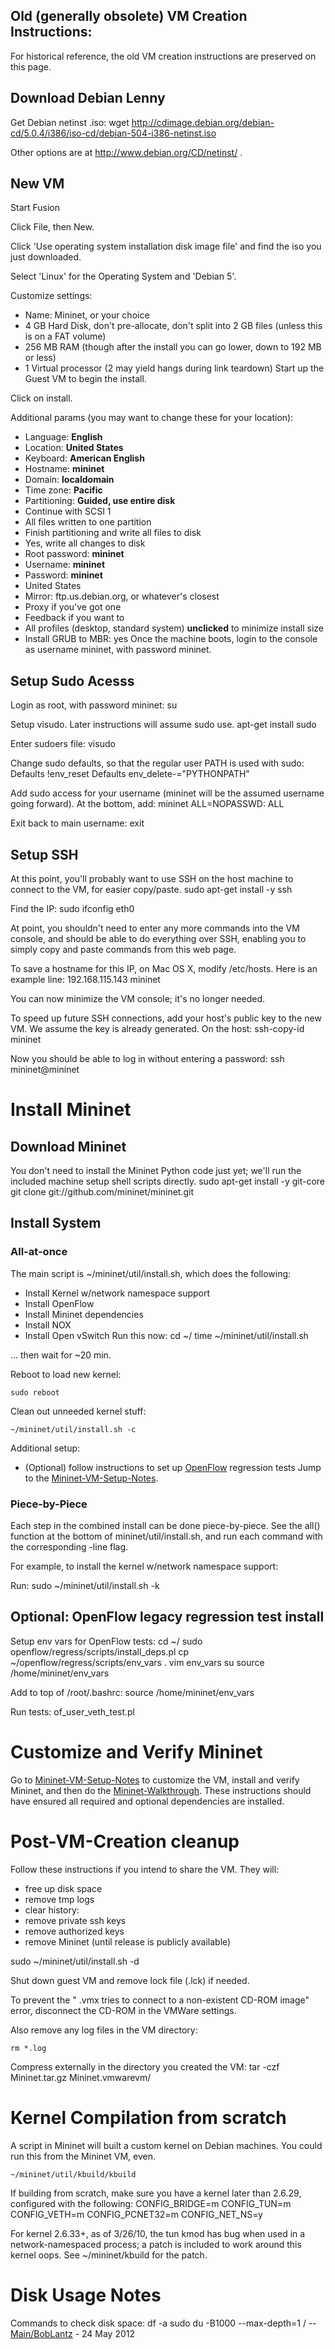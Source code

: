 <!-- %META:TOPICINFO{author="BobLantz" date="1337839991" format="1.1" reprev="1.1" version="1.1"}% -->
<!-- %META:TOPICPARENT{name="Mininet-VM-Creation-Notes"}% -->
<!-- Use our custom page layout:
* Set VIEW_TEMPLATE = [MininetView](MininetView)
-->


Old (generally obsolete) VM Creation Instructions:
---------------------------------------------------

For historical reference, the old VM creation instructions are preserved on this page.

<!-- %TOC% -->


Download Debian Lenny
----------------------

Get Debian netinst .iso:
<verbatim>
wget <http://cdimage.debian.org/debian-cd/5.0.4/i386/iso-cd/debian-504-i386-netinst.iso></verbatim>

Other options are at <http://www.debian.org/CD/netinst/> .


New VM
-------

Start Fusion

Click File, then New.

Click 'Use operating system installation disk image file' and find the iso you just downloaded.

Select 'Linux' for the Operating System and 'Debian 5'.

Customize settings:
* Name: Mininet, or your choice
* 4 GB Hard Disk, don't pre-allocate, don't split into 2 GB files (unless this is on a FAT volume)
* 256 MB RAM (though after the install you can go lower, down to 192 MB or less)
* 1 Virtual processor (2 may yield hangs during link teardown)
Start up the Guest VM to begin the install.

Click on install.

Additional params (you may want to change these for your location):
* Language: **English**
* Location: **United States**
* Keyboard: **American English**
* Hostname: **mininet**
* Domain: **localdomain**
* Time zone: **Pacific**
* Partitioning: **Guided, use entire disk**
* Continue with SCSI 1
* All files written to one partition
* Finish partitioning and write all files to disk
* Yes, write all changes to disk
* Root password: **mininet**
* Username: **mininet**
* Password: **mininet**
* United States
* Mirror: ftp.us.debian.org, or whatever's closest
* Proxy if you've got one
* Feedback if you want to
* All profiles (desktop, standard system) **unclicked** to minimize install size
* Install GRUB to MBR: yes
Once the machine boots, login to the console as username mininet, with password mininet.


Setup Sudo Acesss
------------------

Login as root, with password mininet:
<verbatim>
su</verbatim>

Setup visudo. Later instructions will assume sudo use.
<verbatim>
apt-get install sudo</verbatim>

Enter sudoers file:
<verbatim>
visudo</verbatim>

Change sudo defaults, so that the regular user PATH is used with sudo:
<verbatim>
Defaults !env_reset
Defaults env_delete-="PYTHONPATH"</verbatim>

Add sudo access for your username (mininet will be the assumed username going forward). At the bottom, add:
<verbatim>
mininet ALL=NOPASSWD: ALL</verbatim>

Exit back to main username:
<verbatim>
exit</verbatim>


Setup SSH
----------

At this point, you'll probably want to use SSH on the host machine to connect to the VM, for easier copy/paste.
<verbatim>
sudo apt-get install -y ssh</verbatim>

Find the IP:
<verbatim>
sudo ifconfig eth0</verbatim>

At point, you shouldn't need to enter any more commands into the VM console, and should be able to do everything over SSH, enabling you to simply copy and paste commands from this web page.

To save a hostname for this IP, on Mac OS X, modify /etc/hosts. Here is an example line:
<verbatim>
192.168.115.143 mininet</verbatim>

You can now minimize the VM console; it's no longer needed.

To speed up future SSH connections, add your host's public key to the new VM. We assume the key is already generated. On the host:
<verbatim>
ssh-copy-id mininet</verbatim>

Now you should be able to log in without entering a password:
<verbatim>
ssh mininet@mininet</verbatim>


Install Mininet
================


Download Mininet
-----------------

You don't need to install the Mininet Python code just yet; we'll run the included machine setup shell scripts directly.
<verbatim>
sudo apt-get install -y git-core
git clone git://github.com/mininet/mininet.git
</verbatim>


Install System
---------------


### All-at-once

The main script is ~/mininet/util/install.sh, which does the following:
* Install Kernel w/network namespace support
* Install OpenFlow
* Install Mininet dependencies
* Install NOX
* Install Open vSwitch
Run this now: <verbatim>
cd ~/
time ~/mininet/util/install.sh</verbatim>

... then wait for ~20 min.

Reboot to load new kernel:

	sudo reboot

Clean out unneeded kernel stuff:

	~/mininet/util/install.sh -c

Additional setup:
* (Optional) follow instructions to set up [OpenFlow](OpenFlow) regression tests
Jump to the [Mininet-VM-Setup-Notes](Mininet-VM-Setup-Notes).


### Piece-by-Piece

Each step in the combined install can be done piece-by-piece. See the all() function at the bottom of mininet/util/install.sh, and run each command with the corresponding -line flag.

For example, to install the kernel w/network namespace support:

Run:
<verbatim>
sudo ~/mininet/util/install.sh -k</verbatim>


Optional: OpenFlow legacy regression test install
---------------------------------------------------

Setup env vars for OpenFlow tests:
<verbatim>
cd ~/
sudo openflow/regress/scripts/install_deps.pl
cp ~/openflow/regress/scripts/env_vars .
vim env_vars
su
source /home/mininet/env_vars</verbatim>

Add to top of /root/.bashrc:
<verbatim>
source /home/mininet/env_vars</verbatim>

Run tests:
<verbatim>
of_user_veth_test.pl</verbatim>


Customize and Verify Mininet
=============================

Go to [Mininet-VM-Setup-Notes](Mininet-VM-Setup-Notes) to customize the VM, install and verify Mininet, and then do the [Mininet-Walkthrough](Mininet-Walkthrough.md). These instructions should have ensured all required and optional dependencies are installed.


Post-VM-Creation cleanup
=========================

Follow these instructions if you intend to share the VM. They will:

* free up disk space
* remove tmp logs
* clear history:
* remove private ssh keys
* remove authorized keys
* remove Mininet (until release is publicly available)

<verbatim>
sudo ~/mininet/util/install.sh -d</verbatim>

Shut down guest VM and remove lock file (.lck) if needed.

To prevent the " .vmx tries to connect to a non-existent CD-ROM image" error, disconnect the CD-ROM in the VMWare settings.

Also remove any log files in the VM directory:

	rm *.log

Compress externally in the directory you created the VM:
<verbatim>
tar -czf Mininet.tar.gz Mininet.vmwarevm/</verbatim>


Kernel Compilation from scratch
================================

A script in Mininet will built a custom kernel on Debian machines. You could run this from the Mininet VM, even.

	~/mininet/util/kbuild/kbuild

If building from scratch, make sure you have a kernel later than 2.6.29, configured with the following:
<verbatim>
CONFIG_BRIDGE=m
CONFIG_TUN=m
CONFIG_VETH=m
CONFIG_PCNET32=m
CONFIG_NET_NS=y</verbatim>

For kernel 2.6.33+, as of 3/26/10, the tun kmod has bug when used in a network-namespaced process; a patch is included to work around this kernel oops. See ~/mininet/kbuild for the patch.


Disk Usage Notes
=================

Commands to check disk space:
<verbatim>
df -a
sudo du -B1000 --max-depth=1 /</verbatim> -- [Main/BobLantz](../Main/BobLantz) - 24 May 2012
